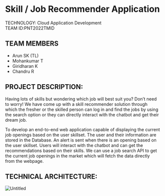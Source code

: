 
# Skill / Job Recommender Application
TECHNOLOGY: Cloud Application Development<br>
TEAM ID:PNT2022TMID

## TEAM MEMBERS
 - Arun SK (TL)
 - Mohankumar T
 - Giridharan K
 - Chandru R
 
## PROJECT DESCRIPTION:
 Having lots of skills but wondering which job will best suit you? Don’t need to worry! We have come up with a skill recommender solution through which the fresher or the skilled person can log in and find the jobs by using the search option or they can directly interact with the chatbot and get their dream job.

To develop an end-to-end web application capable of displaying the current job openings based on the user skillset.  The user and their information are stored in the Database.  An alert is sent when there is an opening based on the user skillset. Users will interact with the chatbot and can get the recommendations based on their skills. We can use a job search API to get the current job openings in the market which will fetch the data directly from the webpage.

## TECHNICAL ARCHITECTURE:
![Untitled](https://user-images.githubusercontent.com/113750018/191462658-519de14e-5dfb-45d5-8c3e-83ac818c63d0.png)


